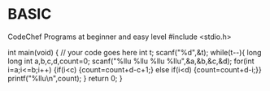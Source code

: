 # BASIC
CodeChef Programs at beginner and easy level
#include <stdio.h>

int main(void) {
	// your code goes here
	int t;
	scanf("%d",&t);
	while(t--){
	long long int a,b,c,d,count=0;
	scanf("%llu %llu %llu %llu",&a,&b,&c,&d);
	for(int i=a;i<=b;i++)
	{if(i<c)
	 {count=count+d-c+1;}
	 else if(i<d)
	 {count=count+d-i;}}
	printf("%llu\n",count);
	}
	return 0;
}
